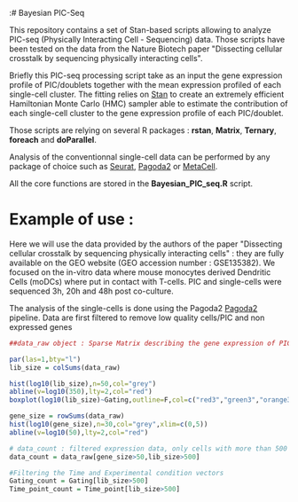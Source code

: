  :# Bayesian PIC-Seq

This repository contains a set of Stan-based scripts allowing to analyze PIC-seq (Physically Interacting Cell - Sequencing) data. Those scripts have been tested on the data from the Nature Biotech paper "Dissecting cellular crosstalk by sequencing physically interacting cells".

Briefly this PIC-seq processing script take as an input the gene expression profile of PIC/doublets together with the mean expression profiled of each single-cell cluster. The fitting relies on [Stan](https://mc-stan.org/) to create an extremely efficient Hamiltonian Monte Carlo (HMC) sampler able to estimate the contribution of each single-cell cluster to the gene expression profile of each PIC/doublet.

Those scripts are relying on several R packages : **rstan**, **Matrix**, **Ternary**, **foreach** and **doParallel**.

Analysis of the conventionnal single-cell data can be performed by any package of choice such as [Seurat](https://satijalab.org/seurat/), [Pagoda2](https://github.com/kharchenkolab/pagoda2) or [MetaCell](https://tanaylab.github.io/metacell/).

All the core functions are stored in the **Bayesian_PIC_seq.R** script.

# Example of use :

Here we will use the data provided by the authors of the paper "Dissecting cellular crosstalk by sequencing physically interacting cells" : they are fully available on the GEO website (GEO accession number : GSE135382). We focused on the in-vitro data where mouse monocytes derived Dendritic Cells (moDCs) where put in contact with T-cells. PIC and single-cells were sequenced 3h, 20h and 48h post co-culture. 

The analysis of the single-cells is done using the Pagoda2 [Pagoda2](https://github.com/kharchenkolab/pagoda2) pipeline. Data are first filtered to remove low quality cells/PIC and non expressed genes 

```r
##data_raw object : Sparse Matrix describing the gene expression of PIC and single cells 

par(las=1,bty="l")
lib_size = colSums(data_raw)

hist(log10(lib_size),n=50,col="grey")
abline(v=log10(350),lty=2,col="red")
boxplot(log10(lib_size)~Gating,outline=F,col=c("red3","green3","orange3"),xlab="Gating",ylab="Total UMIs (Log10)")

gene_size = rowSums(data_raw)
hist(log10(gene_size),n=30,col="grey",xlim=c(0,5))
abline(v=log10(50),lty=2,col="red")

# data_count : filtered expression data, only cells with more than 500 UMIs and genes with more than 50 UMIs are kepts
data_count = data_raw[gene_size>50,lib_size>500]

#Filtering the Time and Experimental condition vectors
Gating_count = Gating[lib_size>500]
Time_point_count = Time_point[lib_size>500]

```
